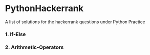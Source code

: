 # PythonHackerrank
A list of solutions for the hackerrank questions under Python Practice  
### 1. If-Else  
### 2. Arithmetic-Operators
